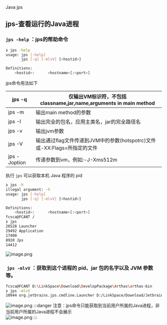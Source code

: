 Java jps
<a name="zTcZC"></a>
## jps-查看运行的Java进程
<a name="XbKId"></a>
### `jps -help` ：jps的帮助命令
```bash
❯ jps -help
usage: jps [-help]
       jps [-q] [-mlvV] [<hostid>]

Definitions:
    <hostid>:      <hostname>[:<port>]
```
jps命令用法如下

| jps -q | 仅输出VM标识符，不包括classname,jar,name,arguments in main method |
| --- | --- |
| jps -m | 输出main method的参数 |
| jps -I | 输出完全的包名，应用主类名，jar的完全路径名 |
| jps -v | 输出jvm参数 |
| jps -V | 输出通过flag文件传递到JVM中的参数(hotspotrc)文件或-XX:Flags=所指定的文件 |
| jps -Joption | 传递参数到vm，例如:-J-Xms512m |

执行 `jps` 可以获取本机 Java 程序的 pid
```bash
❯ jps -h
illegal argument: -h
usage: jps [-help]
       jps [-q] [-mlvV] [<hostid>]

Definitions:
    <hostid>:      <hostname>[:<port>]
fcsca@FCANT /                                                                                                     [17:32]
❯ jps
26528 Launcher
29492 Application
17400
8920 Jps
14412
```
![image.png](https://cdn.nlark.com/yuque/0/2020/png/396745/1594719370282-899cf85a-3006-48d9-80cd-325648657f18.png#averageHue=%23323232&height=299&id=z90Qr&originHeight=896&originWidth=3323&originalType=binary&ratio=1&rotation=0&showTitle=false&size=1052116&status=done&style=none&title=&width=1107.6666666666667)
<a name="LfayG"></a>
###  `jps -mlvV` ：获取到这个进程的 pid、jar 包的名字以及 JVM 参数等。
```bash
fcsca@FCANT D:\LinkSpace\Download\DevelopPackage\Arthas\arthas-bin                                       [14:55]
❯ jps -mlvV
10944 org.jetbrains.jps.cmdline.Launcher D:/LinkSpace/Download/Jetbrains/ideaIU-2020.1.2.win/plugins/java/lib/javac2.jar;D:/LinkSpace/Download/Jetbrains/ideaIU-2020.1.2.win/plugins/java/lib/maven-resolver-transport-http-1.3.3.jar;D:/LinkSpace/Download/Jetbrains/ideaIU-2020.1.2.win/lib/jna-platform.jar;D:/LinkSpace/Download/Jetbrains/ideaIU-2020.1.2.win/lib/maven-repository-metadata-3.6.1.jar;D:/LinkSpace/Download/Jetbrains/ideaIU-2020.1.2.win/lib/lz4-java-1.7.1.jar;D:/LinkSpace/Download/Jetbrains/ideaIU-2020.1.2.win/lib/maven-artifact-3.6.1.jar;D:/LinkSpace/Download/Jetbrains/ideaIU-2020.1.2.win/plugins/java/lib/aether-dependency-resolver.jar;D:/LinkSpace/Download/Jetbrains/ideaIU-2020.1.2.win/lib/maven-resolver-api-1.3.3.jar;D:/LinkSpace/Download/Jetbrains/ideaIU-2020.1.2.win/lib/jdom.jar;D:/LinkSpace/Download/Jetbrains/ideaIU-2020.1.2.win/lib/annotations.jar;D:/LinkSpace/Download/Jetbrains/ideaIU-2020.1.2.win/lib/nanoxml-2.2.3.jar;D:/LinkSpace/Download/Jetbrains/ideaIU-2020.1.2.win/lib/guava-28.2-jre.jar;D:/LinkS -Xmx700m -Djava.awt.headless=true -Djava.endorsed.dirs="" -Djdt.compiler.useSingleThread=true -Dpreload.project.path=D:/LinkSpace/Work/WorkSpace/Code/IDEA/finchain-web -Dpreload.config.path=C:/Users/fcsca/AppData/Roaming/JetBrains/IntelliJIdea2020.1/options -Dcompile.parallel=false -Drebuild.on.dependency.change=true -Dio.netty.initialSeedUniquifier=4304941387663479476 -Dfile.encoding=GBK -Duser.language=zh -Duser.country=CN -Didea.paths.selector=IntelliJIdea2020.1 -Didea.home.path=D:\LinkSpace\Download\Jetbrains\ideaIU-2020.1.2.win -Didea.config.path=C:\Users\fcsca\AppData\Roaming\JetBrains\IntelliJIdea2020.1 -Didea.plugins.path=C:\Users\fcsca\AppData\Roaming\JetBrains\IntelliJIdea2020.1\plugins -Djps.log.dir=C:/Users/fcsca/AppData/Local/JetBrains/IntelliJIdea2020.1/log/build-log -Djps.fallback.jdk.home=D:/LinkSpace/Download/Jetbrains/ideaIU-2020.1.2.win/jbr -Djps.fallback.jdk.version=11.0.7 -Dio.netty.noUnsafe=true -Djava.io.tmpdir=C:/Users/fcsca/AppData/Local/JetBrains/IntelliJIdea2020.1/compile-server/fin
```
![image.png](https://cdn.nlark.com/yuque/0/2020/png/396745/1594883310917-b3933c82-4b67-4e02-b697-fd8a08718e70.png#averageHue=%234f4f4f&height=583&id=HleW5&originHeight=1750&originWidth=3323&originalType=binary&ratio=1&rotation=0&showTitle=false&size=2514953&status=done&style=none&title=&width=1107.6666666666667)
:::danger
注意：jps命令只能获取到当前用户所属的Java进程，非当前用户所属的Java进程不会展示<br />![image.png](https://cdn.nlark.com/yuque/0/2023/png/396745/1681034570321-cf0225f8-f206-49a8-9206-794b59c7c0cf.png#averageHue=%233b3b3b&clientId=u323a86d4-ec4f-4&from=paste&height=266&id=ud40e59dc&originHeight=665&originWidth=3323&originalType=binary&ratio=2.5&rotation=0&showTitle=false&size=665595&status=done&style=none&taskId=u541d59e9-7e71-49dd-9187-b654264b519&title=&width=1329.2)
:::


